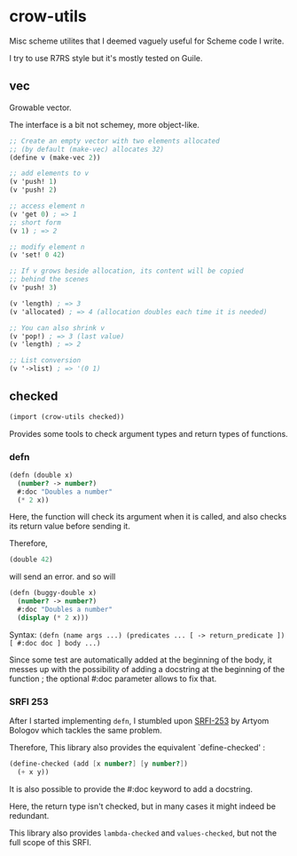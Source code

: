 # crow-utils

Misc scheme utilites that I deemed vaguely useful for Scheme code I write.

I try to use R7RS style but it's mostly tested on Guile. 

## vec

Growable vector.

The interface is a bit not schemey, more object-like. 

```scheme 
;; Create an empty vector with two elements allocated
;; (by default (make-vec) allocates 32)
(define v (make-vec 2))

;; add elements to v
(v 'push! 1)
(v 'push! 2)

;; access element n
(v 'get 0) ; => 1
;; short form
(v 1) ; => 2

;; modify element n
(v 'set! 0 42)

;; If v grows beside allocation, its content will be copied
;; behind the scenes
(v 'push! 3)

(v 'length) ; => 3
(v 'allocated) ; => 4 (allocation doubles each time it is needed)

;; You can also shrink v
(v 'pop!) ; => 3 (last value)
(v 'length) ; => 2

;; List conversion
(v '->list) ; => '(0 1)
```

## checked

```scheme
(import (crow-utils checked))
```

Provides some tools to check argument types and return types of functions.

### defn

```scheme 
(defn (double x)
  (number? -> number?)
  #:doc "Doubles a number"
  (* 2 x))
```

Here, the function will check its argument when it is called, and also checks its return value before sending it.

Therefore, 

```scheme
(double 42)
```

will send an error. and so will 

```scheme
(defn (buggy-double x)
  (number? -> number?)
  #:doc "Doubles a number"
  (display (* 2 x)))
```

Syntax: `(defn (name args ...) (predicates ... [ -> return_predicate ]) [ #:doc doc ] body ...)`

Since some test are automatically added at the beginning of the body,
it messes up with the possibility of adding a docstring at the
beginning of the function ; the optional #:doc parameter allows to fix
that.


### SRFI 253

After I started implementing `defn`, I stumbled upon
[SRFI-253](https://srfi.schemers.org/srfi-253/) by Artyom Bologov
which tackles the same problem.

Therefore, This library also provides the equivalent `define-checked'
:

```scheme
(define-checked (add [x number?] [y number?])
  (+ x y))
```

It is also possible to provide the #:doc keyword to add a docstring.

Here, the return type isn't checked, but in many cases it might indeed
be redundant.

This library also provides `lambda-checked` and `values-checked`, but
not the full scope of this SRFI. 

